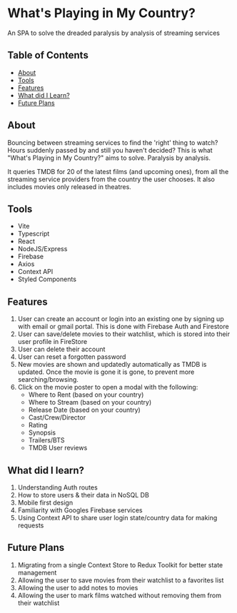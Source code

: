 # What's Playing in My Country?

An SPA to solve the dreaded paralysis by analysis of streaming services

## Table of Contents

- [About](#about)
- [Tools](#tools)
- [Features](#features)
- [What did I Learn?](#lessons)
- [Future Plans](#future)


## About

Bouncing between streaming services to find the 'right' thing to watch? Hours suddenly passed by and still you haven't decided?
This is what "What's Playing in My Country?" aims to solve. Paralysis by analysis. 

It queries TMDB for 20 of the latest films (and upcoming ones), from all the streaming service providers from the country the user chooses.
It also includes movies only released in theatres.

## Tools

- Vite
- Typescript
- React
- NodeJS/Express
- Firebase
- Axios
- Context API
- Styled Components

## Features

1. User can create an account or login into an existing one by signing up with email or gmail portal. This is done with Firebase Auth and Firestore
2. User can save/delete movies to their watchlist, which is stored into their user profile in FireStore
3. User can delete their account
4. User can reset a forgotten password
5. New movies are shown and updatedly automatically as TMDB is updated. Once the movie is gone it is gone, to prevent more searching/browsing.
6. Click on the movie poster to open a modal with the following:
    - Where to Rent (based on your country)
    - Where to Stream (based on your country)
    - Release Date (based on your country)
    - Cast/Crew/Director
    - Rating
    - Synopsis
    - Trailers/BTS
    - TMDB User reviews

## What did I learn?

1. Understanding Auth routes
2. How to store users & their data in NoSQL DB
3. Mobile first design
4. Familiarity with Googles Firebase services
5. Using Context API to share user login state/country data for making requests

## Future Plans

1. Migrating from a single Context Store to Redux Toolkit for better state management
2. Allowing the user to save movies from their watchlist to a favorites list
3. Allowing the user to add notes to movies
4. Allowing the user to mark films watched without removing them from their watchlist

